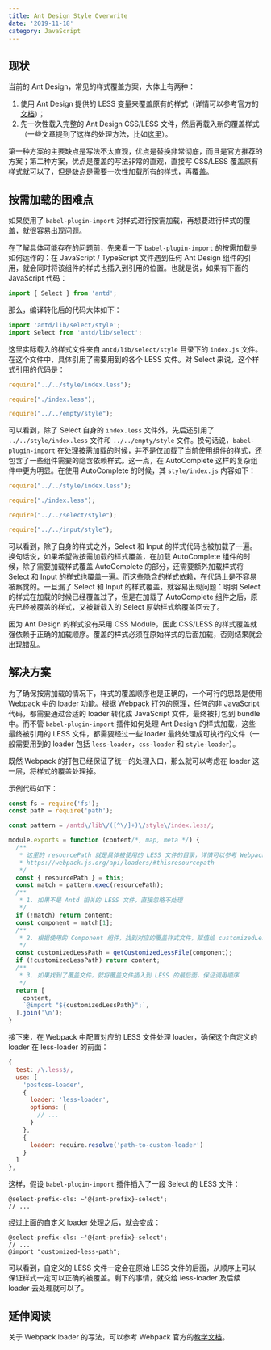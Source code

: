 ```yaml
---
title: Ant Design Style Overwrite
date: '2019-11-18'
category: JavaScript
---
```


## 现状

当前的 Ant Design，常见的样式覆盖方案，大体上有两种：

1. 使用 Ant Design 提供的 LESS 变量来覆盖原有的样式（详情可以参考官方的[文档](https://ant.design/docs/react/customize-theme-cn)）；
2. 先一次性载入完整的 Ant Design CSS/LESS 文件，然后再载入新的覆盖样式（一些文章提到了这样的处理方法，比如[这里](https://www.jianshu.com/p/a2e7728d8717)）。

第一种方案的主要缺点是写法不太直观，优点是替换非常彻底，而且是官方推荐的方案；第二种方案，优点是覆盖的写法非常的直观，直接写 CSS/LESS 覆盖原有样式就可以了，但是缺点是需要一次性加载所有的样式，再覆盖。

## 按需加载的困难点

如果使用了 `babel-plugin-import` 对样式进行按需加载，再想要进行样式的覆盖，就很容易出现问题。

在了解具体可能存在的问题前，先来看一下 `babel-plugin-import` 的按需加载是如何运作的：在 JavaScript / TypeScript 文件遇到任何 Ant Design 组件的引用，就会同时将该组件的样式也插入到引用的位置。也就是说，如果有下面的 JavaScript 代码：

```javascript
import { Select } from 'antd';
```

那么，编译转化后的代码大体如下：

```javascript
import 'antd/lib/select/style';
import Select from 'antd/lib/select';
```

这里实际载入的样式文件来自 `antd/lib/select/style` 目录下的 `index.js` 文件。在这个文件中，具体引用了需要用到的各个 LESS 文件。对 Select 来说，这个样式引用的代码是：

```javascript
require("../../style/index.less");

require("./index.less");

require("../../empty/style");
```

可以看到，除了 Select 自身的 `index.less` 文件外，先后还引用了 `../../style/index.less` 文件和 `../../empty/style` 文件。换句话说，`babel-plugin-import` 在处理按需加载的时候，并不是仅加载了当前使用组件的样式，还包含了一些组件需要的隐含依赖样式。这一点，在 AutoComplete 这样的复杂组件中更为明显。在使用 AutoComplete 的时候，其 `style/index.js` 内容如下：

```javascript
require("../../style/index.less");

require("./index.less");

require("../../select/style");

require("../../input/style");
```

可以看到，除了自身的样式之外，Select 和 Input 的样式代码也被加载了一遍。换句话说，如果希望做按需加载的样式覆盖，在加载 AutoComplete 组件的时候，除了需要加载样式覆盖 AutoComplete 的部分，还需要额外加载样式将 Select 和 Input 的样式也覆盖一遍。而这些隐含的样式依赖，在代码上是不容易被察觉的。一旦漏了 Select 和 Input 的样式覆盖，就容易出现问题：明明 Select 的样式在加载的时候已经覆盖过了，但是在加载了 AutoComplete 组件之后，原先已经被覆盖的样式，又被新载入的 Select 原始样式给覆盖回去了。

因为 Ant Design 的样式没有采用 CSS Module，因此 CSS/LESS 的样式覆盖就强依赖于正确的加载顺序。覆盖的样式必须在原始样式的后面加载，否则结果就会出现错乱。

## 解决方案

为了确保按需加载的情况下，样式的覆盖顺序也是正确的，一个可行的思路是使用 Webpack 中的 loader 功能。根据 Webpack 打包的原理，任何的非 JavaScript 代码，都需要通过合适的 loader 转化成 JavaScript 文件，最终被打包到 bundle 中。而不管 `babel-plugin-import` 插件如何处理 Ant Design 的样式加载，这些最终被引用的 LESS 文件，都需要经过一些 loader 最终处理成可执行的文件（一般需要用到的 loader 包括 `less-loader`，`css-loader` 和 `style-loader`）。

既然 Webpack 的打包已经保证了统一的处理入口，那么就可以考虑在 loader 这一层，将样式的覆盖处理掉。

示例代码如下：

```javascript
const fs = require('fs');
const path = require('path');

const pattern = /antd\/lib\/([^\/]+)\/style\/index.less/;

module.exports = function (content/*, map, meta */) {
  /**
   * 这里的 resourcePath 就是具体被使用的 LESS 文件的目录，详情可以参考 Webpack 文档：
   * https://webpack.js.org/api/loaders/#thisresourcepath
   */
  const { resourcePath } = this;
  const match = pattern.exec(resourcePath);
  /**
   * 1. 如果不是 Antd 相关的 LESS 文件，直接忽略不处理
   */
  if (!match) return content;
  const component = match[1];
  /**
   * 2. 根据使用的 Component 组件，找到对应的覆盖样式文件，赋值给 customizedLessPath
   */
  const customizedLessPath = getCustomizedLessFile(component);
  if (!customizedLessPath) return content;
  /**
   * 3. 如果找到了覆盖文件，就将覆盖文件插入到 LESS 的最后面，保证调用顺序
   */
  return [
    content,
    `@import "${customizedLessPath}";`,
  ].join('\n');
}
```

接下来，在 Webpack 中配置对应的 LESS 文件处理 loader，确保这个自定义的 loader 在 less-loader 的前面：

```javascript
{
  test: /\.less$/,
  use: [
    'postcss-loader',
    {
      loader: 'less-loader',
      options: {
        // ...
      }
    },
    {
      loader: require.resolve('path-to-custom-loader')
    }
  ]
},
```

这样，假设 `babel-plugin-import` 插件插入了一段 Select 的 LESS 文件：

```less
@select-prefix-cls: ~'@{ant-prefix}-select';
// ...
```

经过上面的自定义 loader 处理之后，就会变成：

```less
@select-prefix-cls: ~'@{ant-prefix}-select';
// ...
@import "customized-less-path";
```

可以看到，自定义的 LESS 文件一定会在原始 LESS 文件的后面，从顺序上可以保证样式一定可以正确的被覆盖。剩下的事情，就交给 less-loader 及后续 loader 去处理就可以了。

## 延伸阅读

关于 Webpack loader 的写法，可以参考 Webpack 官方的[教学文档](https://webpack.js.org/contribute/writing-a-loader/)。
